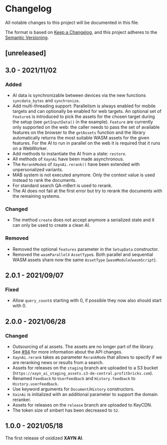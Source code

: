 # Changelog

All notable changes to this project will be documented in this file.

The format is based on [Keep a Changelog](https://keepachangelog.com/en/1.0.0/), and this project adheres to the [Semantic Versioning](http://semver.org/spec/v2.0.0.html).

## [unreleased]

## 3.0 - 2021/11/02

### Added

- AI data is synchronizable between devices via the new functions `syncdata_bytes` and `synchronize`.
- Add multi-threading support: Parallelism is always enabled for mobile targets and can optionally be enabled for web targets.
  An optional set of `Feature`s is introduced to pick the assets for the chosen target during the setup (see `getInputData()` in the example).
  `Feature` are currently only supported on the web: the caller needs to pass the set of available features on the browser to the `getAssets`
  function and the library automatically returns the most suitable WASM assets for the given features.
  For the AI to run in parallel on the web it is required that it runs on a WebWorker.
- Add methods to instantiate the AI from a state: `restore`.
- All methods of `XaynAi` have been made asynchronous.
- The `RerankMode`s of `XaynAi.rerank()` have been extended with unpersonalized variants.
- MAB system is not executed anymore. Only the context value is used instead to rank the documents.
- For standard search QA-mBert is used to rerank.
- The AI does not fail at the first error but try to rerank the documents with the remaining systems.

### Changed

- The method `create` does not accept anymore a serialized state and it can only be used to create a clean AI.

### Removed

- Removed the optional `features` parameter in the `SetupData` constructor.
- Removed the `wasmParallelX` `AssetType`s. Both parallel and sequential WASM assets share now the same `AssetType` (`wasmModule`/`wasmScript`).

## 2.0.1 - 2021/09/07

### Fixed

- Allow `query_count`s starting with 0, if possible they now also should start with 0.

## 2.0.0 - 2021/06/28

### Changed

- Outsourcing of ai assets. The assets are no longer part of the library. See [#94](https://github.com/xaynetwork/xayn_ai/pull/94) for more information about the API changes.
- `XaynAi.rerank` takes as parameter `RerankMode` that allows to specify if we are reranking news or results from a search.
- Assets for releases on the `staging` branch are uploaded to a S3 bucket (`https://xayn_ai_staging_assets.s3-de-central.profitbricks.com`).
- Renamed `Feedback` to `UserFeedback` and `History.feedback` to `History.userFeedback`.
- Use keyword arguments for `Document`/`History` constructors.
- `XainAi` is initialized with an additional parameter to support the domain reranker.
- Assets for releases on the `release` branch are uploaded to KeyCDN.
- The token size of smbert has been decreased to `52`.

## 1.0.0 - 2021/05/18

The first release of oxidized **XAYN AI**.
